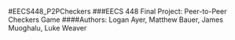 #EECS448_P2PCheckers
###EECS 448 Final Project: Peer-to-Peer Checkers Game
####Authors: Logan Ayer, Matthew Bauer, James Muoghalu, Luke Weaver
